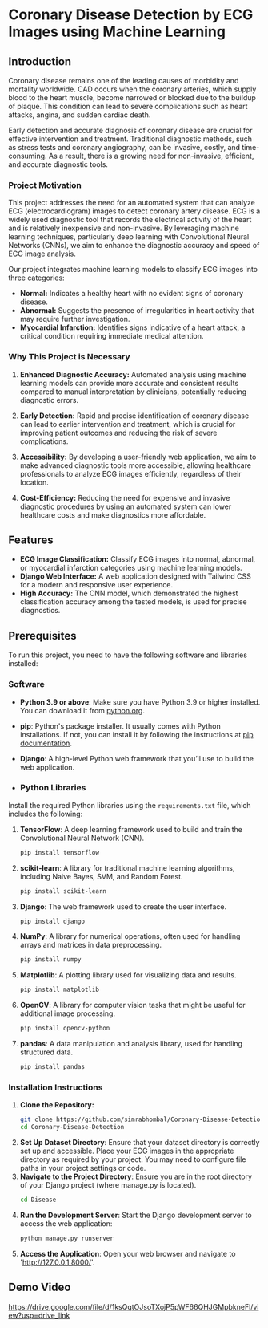 
# Coronary Disease Detection by ECG Images using Machine Learning

## Introduction

Coronary disease remains one of the leading causes of morbidity and mortality worldwide. CAD occurs when the coronary arteries, which supply blood to the heart muscle, become narrowed or blocked due to the buildup of plaque. This condition can lead to severe complications such as heart attacks, angina, and sudden cardiac death.

Early detection and accurate diagnosis of coronary disease are crucial for effective intervention and treatment. Traditional diagnostic methods, such as stress tests and coronary angiography, can be invasive, costly, and time-consuming. As a result, there is a growing need for non-invasive, efficient, and accurate diagnostic tools.

### Project Motivation

This project addresses the need for an automated system that can analyze ECG (electrocardiogram) images to detect coronary artery disease. ECG is a widely used diagnostic tool that records the electrical activity of the heart and is relatively inexpensive and non-invasive. By leveraging machine learning techniques, particularly deep learning with Convolutional Neural Networks (CNNs), we aim to enhance the diagnostic accuracy and speed of ECG image analysis.

Our project integrates machine learning models to classify ECG images into three categories:
- **Normal:** Indicates a healthy heart with no evident signs of coronary disease.
- **Abnormal:** Suggests the presence of irregularities in heart activity that may require further investigation.
- **Myocardial Infarction:** Identifies signs indicative of a heart attack, a critical condition requiring immediate medical attention.

### Why This Project is Necessary

1. **Enhanced Diagnostic Accuracy:** Automated analysis using machine learning models can provide more accurate and consistent results compared to manual interpretation by clinicians, potentially reducing diagnostic errors.

2. **Early Detection:** Rapid and precise identification of coronary disease can lead to earlier intervention and treatment, which is crucial for improving patient outcomes and reducing the risk of severe complications.

3. **Accessibility:** By developing a user-friendly web application, we aim to make advanced diagnostic tools more accessible, allowing healthcare professionals to analyze ECG images efficiently, regardless of their location.

4. **Cost-Efficiency:** Reducing the need for expensive and invasive diagnostic procedures by using an automated system can lower healthcare costs and make diagnostics more affordable.

## Features

- **ECG Image Classification:** Classify ECG images into normal, abnormal, or myocardial infarction categories using machine learning models.
- **Django Web Interface:** A web application designed with Tailwind CSS for a modern and responsive user experience.
- **High Accuracy:** The CNN model, which demonstrated the highest classification accuracy among the tested models, is used for precise diagnostics.

## Prerequisites

To run this project, you need to have the following software and libraries installed:

### Software

- **Python 3.9 or above**: Make sure you have Python 3.9 or higher installed. You can download it from [python.org](https://www.python.org/).

- **pip**: Python's package installer. It usually comes with Python installations. If not, you can install it by following the instructions at [pip documentation](https://pip.pypa.io/en/stable/installation/).

- **Django**: A high-level Python web framework that you’ll use to build the web application.

- ### Python Libraries

Install the required Python libraries using the `requirements.txt` file, which includes the following:

1. **TensorFlow**: A deep learning framework used to build and train the Convolutional Neural Network (CNN).
   ```bash
   pip install tensorflow
2. **scikit-learn**: A library for traditional machine learning algorithms, including Naive Bayes, SVM, and Random Forest.
   ```bash
   pip install scikit-learn
3. **Django**: The web framework used to create the user interface.
   ```bash
   pip install django
4. **NumPy**: A library for numerical operations, often used for handling arrays and matrices in data preprocessing.
   ```bash
   pip install numpy
5. **Matplotlib**: A plotting library used for visualizing data and results.
   ```bash
   pip install matplotlib
6. **OpenCV**: A library for computer vision tasks that might be useful for additional image processing.
   ```bash
   pip install opencv-python
7. **pandas**: A data manipulation and analysis library, used for handling structured data.
   ```bash
   pip install pandas

### Installation Instructions

1. **Clone the Repository:**
   ```bash
   git clone https://github.com/simrabhombal/Coronary-Disease-Detection.git
   cd Coronary-Disease-Detection
2. **Set Up Dataset Directory**:
   Ensure that your dataset directory is correctly set up and accessible. Place your ECG images in the appropriate directory as required by your project. You may need to configure file paths in your project settings or code.
3. **Navigate to the Project Directory**:
   Ensure you are in the root directory of your Django project (where manage.py is located).
   ```bash
   cd Disease
4. **Run the Development Server**:
   Start the Django development server to access the web application:
   ```bash
   python manage.py runserver
5. **Access the Application**:
Open your web browser and navigate to 'http://127.0.0.1:8000/'.

## Demo Video
   https://drive.google.com/file/d/1ksQqtOJsoTXojP5pWF66QHJGMpbkneFl/view?usp=drive_link
